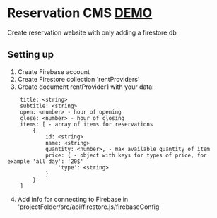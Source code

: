 # Reservation CMS [DEMO](https://svitya.github.io/Reservation-app/)

Create reservation website with only adding a firestore db

## Setting up

1. Create Firebase account
2. Create Firestore collection 'rentProviders'
3. Create document rentProvider1 with your data:
```
    title: <string>
    subtitle: <string>
    open: <number> - hour of opening
    close: <number> - hour of closing
    items: [ - array of items for reservations
        {
            id: <string>
            name: <string>
            quantity: <number>, - max available quantity of item
            price: { - object with keys for types of price, for example 'all day': '20$'
                'type': <string>
            }
        }
    ]
```
4. Add info for connecting to Firebase in 'projectFolder/src/api/firestore.js/firebaseConfig
